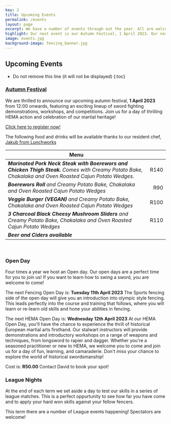 ```yaml
---
key: 2
title: Upcoming Events
permalink: /events
layout: page
excerpt: We have a number of events through out the year. All are welcome to join us on our Open Days to get a taste and sense of what we do. Please contact us to book your place in the Open day session!
highlight: Our next event is our Autumn Festival, 1 April 2023. Our next fencing open day is on the 11th April 2023. Our next HEMA open day is on the 12th April 2023. Please contact David to book your spot!
image: events.jpg
background-image: fencing_banner.jpg
---
```


## Upcoming Events

* Do not remove this line (it will not be displayed)
{:toc}

### [Autumn Festival](https://forms.gle/dSoMopk6GmdFmxYp8)
We are thrilled to announce our upcoming autumn festival, **1 April 2023** from 12:00 onwards, featuring an exciting lineup of sword fighting demonstrations, workshops, and competitions. Join us for a day of thrilling HEMA action and celebration of our martial heritage!  

[Click here to register now!](https://forms.gle/dSoMopk6GmdFmxYp8)
<br/>

The following food and drinks will be available thanks to our resident chef, [Jakub from Lunchworks](https://lunchworks.co.za/ )

|  Menu      |   |
| ------------- | -----:|
| *__Marinated Pork Neck Steak with Boerewors and Chicken Thigh Steak.__ Comes with Creamy Potato Bake, Chakalaka and Oven Roasted Cajun Potato Wedges.* | R140 |
| *__Boerewors Roll__ and Creamy Potato Bake, Chakalaka and Oven Roasted Cajun Potato Wedges* | R90 |
| *__Veggie Burger (VEGAN)__ and Creamy Potato Bake, Chakalaka and Oven Roasted Cajun Potato Wedges*|  R100 |
| *__3 Charcoal Black Cheesy Mushroom Sliders__ and Creamy Potato Bake, Chakalaka and Oven Roasted Cajun Potato Wedges*|  R110 |
| *__Beer and Ciders available__* | |

<br/>

### Open Day  
Four times a year we host an Open day. Our open days are a perfect time for you to join us! If you want to learn how to swing a sword, you are welcome to come!

The next Fencing Open Day is: **Tuesday 11th April 2023**
The Sports fencing side of the open day will give you an introduction into olympic style fencing. This leads perfectly into the course and training that follows, where you will learn or re-learn old skills and hone your abilities in fencing.

The next HEMA Open Day is: **Wednesday 12th April 2023**
At our HEMA Open Day, you'll have the chance to experience the thrill of historical European martial arts firsthand. Our stalwart instructors will provide demonstrations and introductory workshops on a range of weapons and techniques, from longsword to rapier and dagger. Whether you're a seasoned practitioner or new to HEMA, we welcome you to come and join us for a day of fun, learning, and camaraderie. Don't miss your chance to explore the world of historical swordsmanship!

Cost is: **R50.00**
Contact David to book your spot!

### League Nights

At the end of each term we set aside a day to test our skills in a series of league matches. This is a perfect oppurtunity to see how far you have come and to apply your hard won skills against your fellow fencers.

This term there are a number of League events happening! Spectators are welcome!

